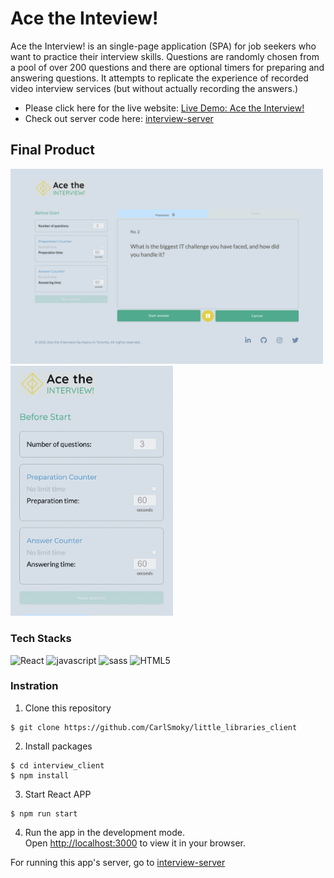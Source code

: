 # Ace the Inteview!
Ace the Interview! is an single-page application (SPA) for job seekers who want to practice their interview skills. Questions are randomly chosen from a pool of over 200 questions and there are optional timers for preparing and answering questions. It attempts to replicate the experience of recorded video interview services (but without actually recording the answers.)

- Please click here for the live website: [Live Demo: Ace the Interview!](https://acetheinterview.netlify.app/)
- Check out server code here: [interview-server](https://github.com/CarlSmoky/interview-server)

## Final Product

<img src="https://github.com/CarlSmoky/interview_client/blob/main/docs/Desktop.png?raw=true" alt="Desktop image" width="500px">
<img src="https://github.com/CarlSmoky/interview_client/blob/main/docs/Mobile.png?raw=true" alt="Mobile image" height="400px">

### Tech Stacks
<div>
<img src="https://img.shields.io/badge/React-20232A?style=for-the-badge&logo=react&logoColor=61DAFB" alt="React">
<img src="https://img.shields.io/badge/JavaScript-323330?style=for-the-badge&logo=javascript&logoColor=F7DF1E" alt="javascript">
<img src="https://img.shields.io/badge/Sass-CC6699?style=for-the-badge&logo=sass&logoColor=white" alt="sass">
<img src="https://img.shields.io/badge/HTML5-E34F26?style=for-the-badge&logo=html5&logoColor=white" alt="HTML5">
</div>

### Instration
1. Clone this repository
```console
$ git clone https://github.com/CarlSmoky/little_libraries_client
```

2. Install packages
```console
$ cd interview_client
$ npm install
```

3. Start React APP
```console
$ npm run start
```

4. Run the app in the development mode.\
Open [http://localhost:3000](http://localhost:3000) to view it in your browser.

For running this app's server, go to [interview-server](https://github.com/CarlSmoky/interview-server)


